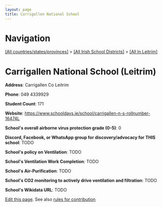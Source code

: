 ```yaml
---
layout: page
title: Carrigallen National School
---
```

# Navigation

[[All countries/states/provinces]](../../..) > [[All Irish School Districts]](../..) > [[All In Leitrim]](..)

# Carrigallen National School (Leitrim)

**Address**: Carrigallen Co Leitrim

**Phone**: 049 4339929

**Student Count**: 171

**Website**: <https://www.schooldays.ie/school/carrigallen-n-s-rollnumber-16474L>

**School's overall airborne virus protection grade (0-5)**: 0

**Discord, Facebook, or WhatsApp group for discovery/advocacy for THIS school**: TODO

**School's policy on Ventilation**: TODO

**School's Ventilation Work Completion**: TODO

**School's Air-Purification**: TODO

**School's CO2 monitoring to actively drive ventilation and filtration**: TODO

**School's Wikidata URL**: TODO


[Edit this page](https://github.com/ventilate-schools/Ireland/edit/main/./Leitrim/Carrigallen_National_School.md). See also [rules for contribution](../../../contribution-rules/)
